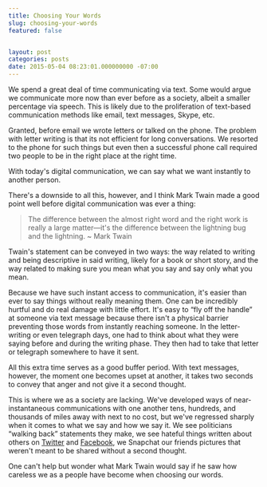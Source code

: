 ```yaml
---
title: Choosing Your Words
slug: choosing-your-words
featured: false


layout: post
categories: posts
date: 2015-05-04 08:23:01.000000000 -07:00
---
```


We spend a great deal of time communicating via text. Some would argue we communicate more now than ever before as a society, albeit a smaller percentage via speech. This is likely due to the proliferation of text-based communication methods like email, text messages, Skype, etc.

Granted, before email we wrote letters or talked on the phone. The problem with letter writing is that its not efficient for long conversations. We resorted to the phone for such things but even then a successful phone call required two people to be in the right place at the right time.

With today's digital communication, we can say what we want instantly to another person.

There's a downside to all this, however, and I think Mark Twain made a good point well before digital communication was ever a thing:

> The difference between the almost right word and the right work is really a large matter—it's the difference between the lightning bug and the lightning. ~ Mark Twain

Twain's statement can be conveyed in two ways: the way related to writing and being descriptive in said writing, likely for a book or short story, and the way related to making sure you mean what you say and say only what you mean.

Because we have such instant access to communication, it's easier than ever to say things without really meaning them. One can be incredibly hurtful and do real damage with little effort. It's easy to “fly off the handle” at someone via text message because there isn't a physical barrier preventing those words from instantly reaching someone. In the letter-writing or even telegraph days, one had to think about what they were saying before and during the writing phase. They then had to take that letter or telegraph somewhere to have it sent.

All this extra time serves as a good buffer period. With text messages, however, the moment one becomes upset at another, it takes two seconds to convey that anger and not give it a second thought.

This is where we as a society are lacking. We've developed ways of near-instantaneous communications with one another tens, hundreds, and thousands of miles away with next to no cost, but we've regressed sharply when it comes to what we say and how we say it. We see politicians “walking back” statements they make, we see hateful things written about others on [Twitter](http://www.theatlantic.com/technology/archive/2014/12/new-harassment-policy-for-twitter/383344/) and [Facebook](https://www.facebook.com/help/116326365118751), we Snapchat our friends pictures that weren't meant to be shared without a second thought.

One can't help but wonder what Mark Twain would say if he saw how careless we as a people have become when choosing our words.

